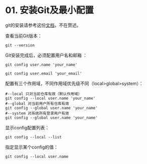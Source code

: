 # 01. 安装Git及最小配置

git的安装请参考这份[文档]([https://git-scm.com/book/zh/v2/%E8%B5%B7%E6%AD%A5-%E5%AE%89%E8%A3%85-Git](https://git-scm.com/book/zh/v2/起步-安装-Git))，不在赘述。

查看当前Git版本：

```shell
git --version
```

Git安装完成后，必须配置用户名和邮箱 ：

```shell
git config user.name 'your_name'
```

```shell
git config user.email 'your_email'
```

配置有三个作用域，不同作用域优先级不同（local>global>system）：

```shell
#--local 只对当前仓库有效（默认作用域）
git config --local user.name 'your_name'
#--global 对当前用户所有仓库有效
git config --global user.name 'your_name'
#--system 对系统所有登录用户有效
git config --global user.name 'your_name'
```

显示config配置列表：

```shell
git config --local --list
```

指定显示某个config的值：

```shell
git config --local user.name
```




